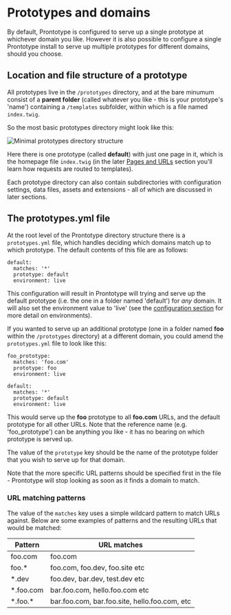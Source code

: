 # Prototypes and domains

By default, Prontotype is configured to serve up a single prototype at whichever domain you like. However it is also possible to configure a single Prontotype install to serve up multiple prototypes for different domains, should you choose. 

## Location and file structure of a prototype

All prototypes live in the `/prototypes` directory, and at the bare minumum consist of a **parent folder** (called whatever you like - this is your prototype's 'name') containing a `/templates` subfolder, within which is a file named `index.twig`.

So the most basic prototypes directory might look like this: 

![Minimal prototypes directory structure](/index.php/_assets/_system/img/docs/prototype-minimal-structure.png)

Here there is one prototype (called **default**) with just one page in it, which is the homepage file `index.twig` (in the later [Pages and URLs](#) section you'll learn how requests are routed to templates).

Each prototype directory can also contain subdirectories with configuration settings, data files, assets and extensions - all of which are discussed in later sections.

## The prototypes.yml file

At the root level of the Prontotype directory structure there is a `prototypes.yml` file, which handles deciding which domains match up to which prototype. The default contents of this file are as follows:

<pre><code>default:
  matches: '*'
  prototype: default
  environment: live
</code></pre>

This configuration will result in Prontotype will trying and serve up the default prototype (i.e. the one in a folder named 'default') for *any* domain. It will also set the environment value to 'live' (see the [configuration section](#) for more detail on environments).

If you wanted to serve up an additional prototype (one in a folder named **foo** within the `/prototypes` directory) at a different domain, you could amend the `prototypes.yml` file to look like this:

<pre><code>foo_prototype:
  matches: 'foo.com'
  prototype: foo
  environment: live

default:
  matches: '*'
  prototype: default
  environment: live
</code></pre>

This would serve up the **foo** prototype to all **foo.com** URLs, and the default prototype for all other URLs. Note that the reference name (e.g. 'foo_prototype') can be anything you like - it has no bearing on which prototype is served up.

The value of the `prototype` key should be the name of the prototype folder that you wish to serve up for that domain.

<p class="note">Note that the more specific URL patterns should be specified first in the file - Prontotype will stop looking as soon as it finds a domain to match.</p>

### URL matching patterns

The value of the `matches` key uses a simple wildcard pattern to match URLs against. Below are some examples of patterns and the resulting URLs that would be matched:

| Pattern | URL matches |
| ----- | ----- |
| foo.com | foo.com |
| foo.* | foo.com, foo.dev, foo.site etc |
| *.dev | foo.dev, bar.dev, test.dev etc |
| *.foo.com | bar.foo.com, hello.foo.com etc |
| \*.foo.\* | bar.foo.com, bar.foo.site, hello.foo.com, etc |



